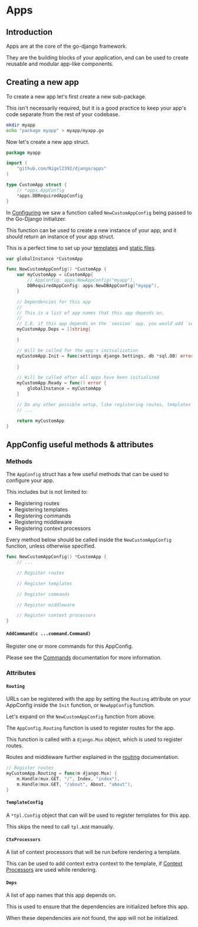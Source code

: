 # Apps

## Introduction

Apps are at the core of the go-django framework.

They are the building blocks of your application, and can be used to create reusable and modular app-like components.

## Creating a new app

To create a new app let's first create a new sub-package.

This isn't necessarily required, but it is a good practice to keep your app's code separate from the rest of your codebase.

```bash
mkdir myapp
echo "package myapp" > myapp/myapp.go
```

Now let's create a new app struct.

```go
package myapp

import (
    "github.com/Nigel2392/django/apps"
)

type CustomApp struct {
    // *apps.AppConfig
    *apps.DBRequiredAppConfig
}
```

In [Configuring](./configuring.md#creating-the-app) we saw a function called `NewCustomAppConfig` being passed to the Go-Django initializer.

This function can be used to create a new instance of your app; and it should return an instance of your app struct.

This is a perfect time to set up your [templates](./rendering.md#initial-setup) and [static files](./staticfiles.md#initial-setup).

```go
var globalInstance *CustomApp

func NewCustomAppConfig() *CustomApp {
    var myCustomApp = &CustomApp{
        // AppConfig: apps.NewAppConfig("myapp"),
        DBRequiredAppConfig: apps.NewDBAppConfig("myapp"),
    }

    // Dependencies for this app
    // 
    // This is a list of app names that this app depends on.
    // 
    // I.E. if this app depends on the `session` app, you would add `session` to this list.
    myCustomApp.Deps = []string{

    }

    // Will be called for the app's initialization
    myCustomApp.Init = func(settings django.Settings, db *sql.DB) error {
    
    }

    // Will be called after all apps have been initialized
    myCustomApp.Ready = func() error {
        globalInstance = myCustomApp
    }

    // Do any other possible setup, like registering routes, templates or static files
    // ...

    return myCustomApp
}
```

## AppConfig useful methods & attributes

### Methods

The `AppConfig` struct has a few useful methods that can be used to configure your app.

This includes but is not limited to:

* Registering routes
* Registering templates
* Registering commands
* Registering middleware
* Registering context processors

Every method below should be called inside the `NewCustomAppConfig` function, unless otherwise specified.

```go
func NewCustomAppConfig() *CustomApp {
    // ...

    // Register routes

    // Register templates

    // Register commands

    // Register middleware

    // Register context processors
}
```

#### `AddCommand(c ...command.Command)`

Register one or more commands for this AppConfig.

Please see the [Commands](./commands.md#registering-a-command) documentation for more information.

### Attributes

#### `Routing`

URLs can be registered with the app by setting the `Routing` attribute on your AppConfig inside the `Init` function, or `NewAppConfig` function.

Let's expand on the `NewCustomAppConfig` function from above.

The `AppConfig.Routing` function is used to register routes for the app.

This function is called with a `django.Mux` object, which is used to register routes.

Routes and middleware further explained in the [routing](./routing.md#URLs) documentation.

```go
// Register routes
myCustomApp.Routing = func(m django.Mux) {
    m.Handle(mux.GET, "/", Index, "index"),
    m.Handle(mux.GET, "/about", About, "about"),
}
```

#### `TemplateConfig`

A `*tpl.Config` object that can will be used to register templates for this app.

This skips the need to call `tpl.Add` manually.

#### `CtxProcessors`

A list of context processors that will be run before rendering a template.

This can be used to add context extra context to the template, if [Context Processors](./rendering.md#context-processors) are used while rendering.

#### `Deps`

A list of app names that this app depends on.

This is used to ensure that the dependencies are initialized before this app.

When these dependencies are not found, the app will not be initialized.
